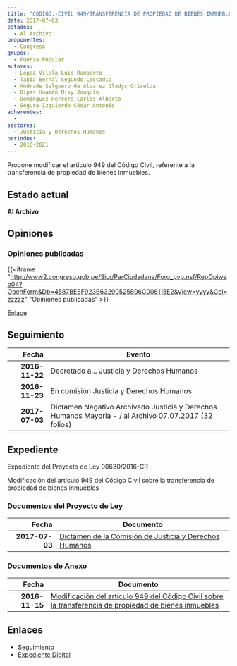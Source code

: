```yaml
---
title: "CÓDIGO.-CIVIL 949/TRANSFERENCIA DE PROPIEDAD DE BIENES INMUEBLES"
date: 2017-07-03
estados: 
  - Al Archivo
proponentes: 
  - Congreso
grupos: 
  - Fuerza Popular
autores: 
  - López Vilela Luis Humberto
  - Tapia Bernal Segundo Leocadio
  - Andrade Salguero de Álvarez Gladys Griselda
  - Dipas Huamán Miky Joaquín
  - Domínguez Herrera Carlos Alberto
  - Segura Izquierdo César Antonio
adherentes: 
  - 
sectores: 
  - Justicia y Derechos Humanos
periodos: 
  - 2016-2021
---
```


Propone modificar el artículo 949 del Código Civil, referente a la transferencia de propiedad de bienes inmuebles.


## Estado actual

**Al Archivo**

## Opiniones

### Opiniones publicadas

{{<iframe "http://www2.congreso.gob.pe/Sicr/ParCiudadana/Foro_pvp.nsf/RepOpiweb04?OpenForm&Db=4587BE8F923B63290525806C006115E2&View=yyyy&Col=zzzzz" "Opiniones publicadas" >}}

[Enlace](http://www2.congreso.gob.pe/Sicr/ParCiudadana/Foro_pvp.nsf/RepOpiweb04?OpenForm&Db=4587BE8F923B63290525806C006115E2&View=yyyy&Col=zzzzz)

## Seguimiento

| Fecha | Evento |
|------:|--------|
| **2016-11-22** | Decretado a... Justicia y Derechos Humanos|
| **2016-11-23** | En comisión Justicia y Derechos Humanos|
| **2017-07-03** | Dictamen Negativo Archivado Justicia y Derechos Humanos Mayoria - / al Archivo 07.07.2017 (32 folios)|


## Expediente

Expediente del Proyecto de Ley 00630/2016-CR

Modificación del artículo 949 del Código Civil sobre la transferencia de propiedad de bienes inmuebles


### Documentos del Proyecto de Ley

| Fecha | Documento |
|------:|--------|
| **2017-07-03** | [Dictamen de la Comisión de Justicia y Derechos Humanos](http://www.leyes.congreso.gob.pe/Documentos/2016_2021/Dictamenes/Proyectos_de_Ley/00630DC15MAY20170703.pdf) |

### Documentos de Anexo

| Fecha | Documento |
|------:|--------|
| **2016-11-15** | [Modificación del artículo 949 del Código Civil sobre la transferencia de propiedad de bienes inmuebles](http://www.leyes.congreso.gob.pe/Documentos/2016_2021/Proyectos_de_Ley_y_de_Resoluciones_Legislativas/PL0063020161115..pdf) |

## Enlaces 

- [Seguimiento](http://www2.congreso.gob.pe/Sicr/TraDocEstProc/CLProLey2016.nsf/f7fff46988ca05b1052578e100829cc7/32a8059239faec680525806c008044ad?OpenDocument)
- [Expediente Digital](http://www2.congreso.gob.pehttp://www2.congreso.gob.pe/Sicr/TraDocEstProc/CLProLey2016.nsf/f7fff46988ca05b1052578e100829cc7/32a8059239faec680525806c008044ad?OpenDocument&Click=05257FB7005EB655.eb71d0cf91d8294e05256cdf006b5706/$Body/0.1C6C)
